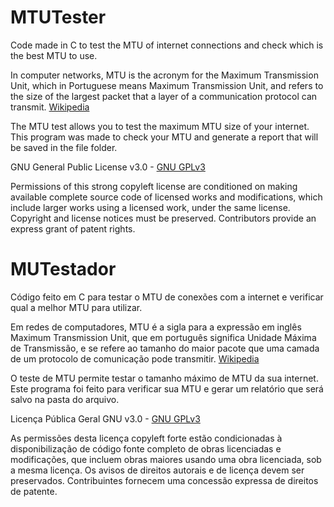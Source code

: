 # MTUTester
Code made in C to test the MTU of internet connections and check which is the best MTU to use.

In computer networks, MTU is the acronym for the Maximum Transmission Unit, which in Portuguese means Maximum Transmission Unit, and refers to the size of the largest packet that a layer of a communication protocol can transmit. [Wikipedia](https://pt.wikipedia.org/wiki/Unidade_m%C3%A1xima_de_transmiss%C3%A3o)

The MTU test allows you to test the maximum MTU size of your internet. This program was made to check your MTU and generate a report that will be saved in the file folder.

GNU General Public License v3.0 - [GNU GPLv3](https://www.gnu.org/licenses/gpl-3.0.html)

Permissions of this strong copyleft license are conditioned on making available complete source code of licensed works and modifications, which include larger works using a licensed work, under the same license. Copyright and license notices must be preserved. Contributors provide an express grant of patent rights.

# MUTestador
Código feito em C para testar o MTU de conexões com a internet e verificar qual a melhor MTU para utilizar.

Em redes de computadores, MTU é a sigla para a expressão em inglês Maximum Transmission Unit, que em português significa Unidade Máxima de Transmissão, e se refere ao tamanho do maior pacote que uma camada de um protocolo de comunicação pode transmitir. [Wikipedia](https://pt.wikipedia.org/wiki/Unidade_m%C3%A1xima_de_transmiss%C3%A3o)

O teste de MTU permite testar o tamanho máximo de MTU da sua internet. Este programa foi feito para verificar sua MTU e gerar um relatório que será salvo na pasta do arquivo.

Licença Pública Geral GNU v3.0 - [GNU GPLv3](https://www.gnu.org/licenses/gpl-3.0.html)

As permissões desta licença copyleft forte estão condicionadas à disponibilização de código fonte completo de obras licenciadas e modificações, que incluem obras maiores usando uma obra licenciada, sob a mesma licença. Os avisos de direitos autorais e de licença devem ser preservados. Contribuintes fornecem uma concessão expressa de direitos de patente.